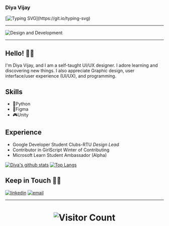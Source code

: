 ### Diya Vijay
[![Typing SVG](https://readme-typing-svg.herokuapp.com/?lines=Welcome+to+my+profile...;Glad+to+see+you+here!)](https://git.io/typing-svg)
<hr>

![Design and Development](https://github.com/DiyaVj/DiyaVj/blob/main/Banner2.gif)
<hr>

## Hello! 👋🏻

I'm Diya Vijay, and I am a self-taught UI/UX designer. I adore learning and discovering new things. I also appreciate Graphic design, user interface/user experience (UI/UX), and programming.

## Skills

* 🐍Python
* 📱Figma
* 🎮Unity

## Experience

* Google Developer Student Clubs-RTU *Design Lead*
* Contributor in GirlScript Winter of Contributing
* Microsoft Learn Student Ambassador (Alpha)


[![Diya's github stats](https://github-readme-stats.vercel.app/api?username=DiyaVj)](https://github.com/DiyaVj/github-readme-stats)   [![Top Langs](https://github-readme-stats.vercel.app/api/top-langs/?username=DiyaVj)](https://github.com/anuraghazra/github-readme-stats) 

## Keep in Touch 🤝🏻
[![linkedin](https://user-images.githubusercontent.com/87236107/150997674-ea924b0e-ac74-417a-8f49-787b1cf85d26.svg)](https://www.linkedin.com/in/diya-vijay-3a8440204/) [![email](https://user-images.githubusercontent.com/87236107/151024466-da427d59-3344-420e-8cce-c3c08c16a236.svg)](mailto:diyavijay2371@gmail.com)
 </h1>
 
<hr>

<h1 align="center">
  
![Visitor Count](https://profile-counter.glitch.me/{DiyaVj}/count.svg)
  
</h1>
